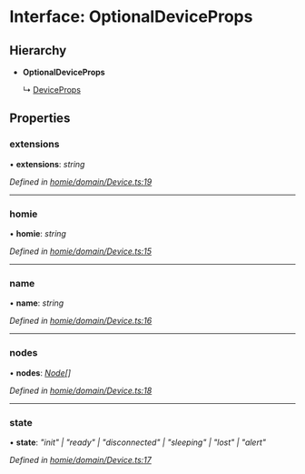 # Interface: OptionalDeviceProps

## Hierarchy

* **OptionalDeviceProps**

  ↳ [DeviceProps](deviceprops.md)

## Properties

###  extensions

• **extensions**: *string*

*Defined in [homie/domain/Device.ts:19](https://github.com/AlejandroHerr/homieiot.ts/blob/5b71357/src/homie/domain/Device.ts#L19)*

___

###  homie

• **homie**: *string*

*Defined in [homie/domain/Device.ts:15](https://github.com/AlejandroHerr/homieiot.ts/blob/5b71357/src/homie/domain/Device.ts#L15)*

___

###  name

• **name**: *string*

*Defined in [homie/domain/Device.ts:16](https://github.com/AlejandroHerr/homieiot.ts/blob/5b71357/src/homie/domain/Device.ts#L16)*

___

###  nodes

• **nodes**: *[Node](../classes/node.md)[]*

*Defined in [homie/domain/Device.ts:18](https://github.com/AlejandroHerr/homieiot.ts/blob/5b71357/src/homie/domain/Device.ts#L18)*

___

###  state

• **state**: *"init" | "ready" | "disconnected" | "sleeping" | "lost" | "alert"*

*Defined in [homie/domain/Device.ts:17](https://github.com/AlejandroHerr/homieiot.ts/blob/5b71357/src/homie/domain/Device.ts#L17)*
